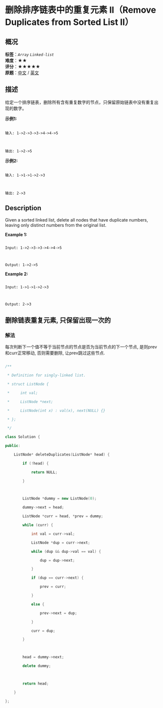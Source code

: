 # 删除排序链表中的重复元素 II（Remove Duplicates from Sorted List II）
## 概况
**标签**：*`Array`*  *`Linked-list`*<br>
**难度**：★★<br>
**评分**：★★★★★<br>
**原题**：[中文](https://leetcode-cn.com/problems/remove-duplicates-from-sorted-list-ii) / [英文](https://leetcode.com/problems/remove-duplicates-from-sorted-list-ii)
## 描述

给定一个排序链表，删除所有含有重复数字的节点，只保留原始链表中没有重复出现的数字。



**示例1:**

```

输入: 1->2->3->3->4->4->5



输出: 1->2->5

```





**示例2:**

```

输入: 1->1->1->2->3



输出: 2->3

```



## Description

Given a sorted linked list, delete all nodes that have duplicate numbers, leaving only distinct numbers from the original list.



**Example 1:**

```

Input: 1->2->3->3->4->4->5



Output: 1->2->5

```





**Example 2:**

```

Input: 1->1->1->2->3



Output: 2->3

```





## 删除链表重复元素, 只保留出现一次的

### 解法

每次判断下一个值不等于当前节点的节点是否为当前节点的下一个节点, 是则prev和curr正常移动, 否则需要删除, 让prev跳过这些节点.

```c++

/**

 * Definition for singly-linked list.

 * struct ListNode {

 *     int val;

 *     ListNode *next;

 *     ListNode(int x) : val(x), next(NULL) {}

 * };

 */

class Solution {

public:

    ListNode* deleteDuplicates(ListNode* head) {

        if (!head) {

            return NULL;

        }

        

        ListNode *dummy = new ListNode(0);

        dummy->next = head;

        ListNode *curr = head, *prev = dummy;

        while (curr) {

            int val = curr->val;

            ListNode *dup = curr->next;

            while (dup && dup->val == val) {

                dup = dup->next;

            }

            if (dup == curr->next) {

                prev = curr;

            }

            else {

                prev->next = dup;

            }

            curr = dup;

        }

        

        head = dummy->next;

        delete dummy;

        

        return head;

    }

};

```